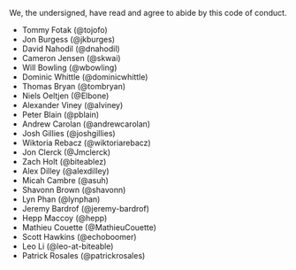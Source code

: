 We, the undersigned, have read and agree to abide by this code of conduct.

* Tommy Fotak (@tojofo)
* Jon Burgess (@jkburges)
* David Nahodil (@dnahodil)
* Cameron Jensen (@skwai)
* Will Bowling (@wbowling)
* Dominic Whittle (@dominicwhittle)
* Thomas Bryan (@tombryan)
* Niels Oeltjen (@Elbone)
* Alexander Viney (@alviney)
* Peter Blain (@pblain)
* Andrew Carolan (@andrewcarolan)
* Josh Gillies (@joshgillies)
* Wiktoria Rebacz (@wiktoriarebacz)
* Jon Clerck (@Jmclerck)
* Zach Holt (@biteablez)
* Alex Dilley (@alexdilley)
* Micah Cambre (@asuh)
* Shavonn Brown (@shavonn)
* Lyn Phan (@lynphan)
* Jeremy Bardrof (@jeremy-bardrof)
* Hepp Maccoy (@hepp)
* Mathieu Couette (@MathieuCouette)
* Scott Hawkins (@echoboomer)
* Leo Li (@leo-at-biteable)
* Patrick Rosales (@patrickrosales)

